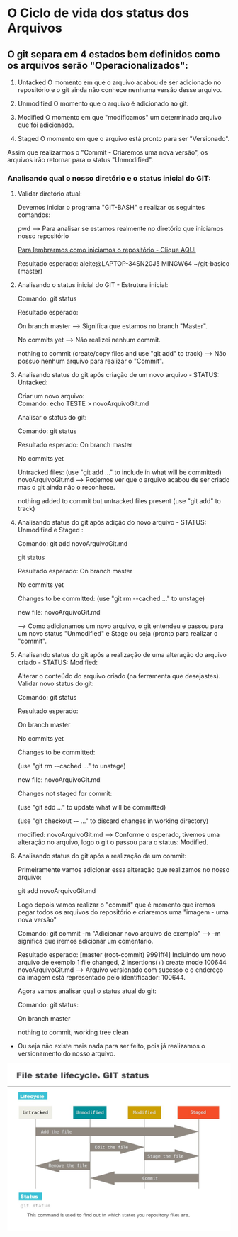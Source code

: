 # O Ciclo de vida dos status dos Arquivos

## O git separa em 4 estados bem definidos como os arquivos serão "Operacionalizados":

1. Untacked
O momento em que o arquivo acabou de ser adicionado no repositório e o git ainda não conhece nenhuma versão desse arquivo.

2. Unmodified
O momento que o arquivo é adicionado ao git.

3. Modified
O momento em que "modificamos" um determinado arquivo que foi adicionado.

4. Staged
O momento em que o arquivo está pronto para ser "Versionado". 

Assim que realizarmos o "Commit - Criaremos uma nova versão", os arquivos irão retornar para o status "Unmodified".

### Analisando qual o nosso diretório e o status inicial do GIT:

1. Validar diretório atual:

    Devemos iniciar o programa "GIT-BASH" e realizar os seguintes comandos:

    pwd --> Para analisar se estamos realmente no diretório que iniciamos nosso repositório 

    [Para lembrarmos como iniciamos o repositório - Clique AQUI](/docs/inicializandoRepositorio.md)

    Resultado esperado:
    aleite@LAPTOP-34SN20J5 MINGW64 ~/git-basico (master)

2. Analisando o status inicial do GIT - Estrutura inicial:

    Comando:
    git status

    Resultado esperado:

    On branch master  --> Significa que estamos no branch "Master".

    No commits yet    --> Não realizei nenhum commit.

    nothing to commit (create/copy files and use "git add" to track) --> Não possuo nenhum arquivo para realizar o "Commit".


3. Analisando status do git após criação de um novo arquivo - STATUS: Untacked:

    Criar um novo arquivo:   
    Comando: 
    echo TESTE > novoArquivoGit.md

    Analisar o status do git:
    
    Comando: git status

    Resultado esperado:
    On branch master

    No commits yet

    Untracked files:
    (use "git add <file>..." to include in what will be committed)
    novoArquivoGit.md   --> Podemos ver que o arquivo acabou de ser criado mas o git ainda não o reconhece.

    nothing added to commit but untracked files present (use "git add" to track)

4. Analisando status do git após adição do novo arquivo - STATUS: Unmodified e Staged :

    Comando: 
    git add novoArquivoGit.md
    
    git status
    
    Resultado esperado:
    On branch master

    No commits yet

    Changes to be committed:
    (use "git rm --cached <file>..." to unstage)

    new file:   novoArquivoGit.md   
    
    --> Como adicionamos um novo arquivo, o git entendeu e passou para um novo status "Unmodified" e Stage ou seja (pronto para realizar o "commit".

5. Analisando status do git após a realização de uma alteração do arquivo criado - STATUS: Modified:

    Alterar o conteúdo do arquivo criado (na ferramenta que desejastes).
    Validar novo status do git:

    Comando:
    git status

    Resultado esperado:
    
    On branch master

    No commits yet

    Changes to be committed:

    (use "git rm --cached <file>..." to unstage)

    new file:   novoArquivoGit.md

    Changes not staged for commit:

    (use "git add <file>..." to update what will be committed)

    (use "git checkout -- <file>..." to discard changes in working directory)

    modified:   novoArquivoGit.md   --> Conforme o esperado, tivemos uma alteração no arquivo, logo o git o passou para o status: Modified.

6. Analisando status do git após a realização de um commit:    

    Primeiramente vamos adicionar essa alteração que realizamos no nosso arquivo:
    
    git add novoArquivoGit.md

    Logo depois vamos realizar o "commit" que é momento que iremos pegar todos os arquivos do repositório e criaremos uma "imagem - uma nova versão"

    Comando:
    git commit -m "Adicionar novo arquivo de exemplo" --> -m significa que iremos adicionar um comentário.

    Resultado esperado:
    [master (root-commit) 9991ff4] Incluindo um novo arquivo de exemplo
    1 file changed, 2 insertions(+)
    create mode 100644 novoArquivoGit.md  --> Arquivo versionado com sucesso e o endereço da imagem está representado pelo identificador: 100644.

    Agora vamos analisar qual o status atual do git:
    
    Comando:
    git status:
    
    On branch master

    nothing to commit, working tree clean

* Ou seja não existe mais nada para ser feito, pois já realizamos o versionamento do nosso arquivo.


![Para um melhor entendimento seguem os Status de forma gráfica](/Imagens/git_status.jpg)